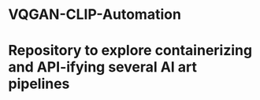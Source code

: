 # VQGAN-CLIP-Automation

# Repository to explore containerizing and API-ifying several AI art pipelines
